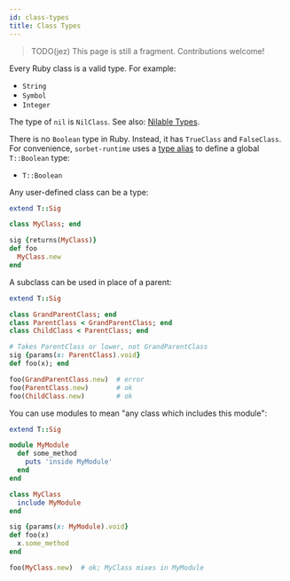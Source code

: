 ```yaml
---
id: class-types
title: Class Types
---
```


> TODO(jez) This page is still a fragment. Contributions welcome!

Every Ruby class is a valid type. For example:

- `String`
- `Symbol`
- `Integer`

The type of `nil` is `NilClass`. See also: [Nilable Types](nilable-types.md).

There is no `Boolean` type in Ruby. Instead, it has `TrueClass` and
`FalseClass`. For convenience, `sorbet-runtime` uses a [type
alias](type-aliases.md) to define a global `T::Boolean` type:

- `T::Boolean`

Any user-defined class can be a type:

```ruby
extend T::Sig

class MyClass; end

sig {returns(MyClass)}
def foo
  MyClass.new
end
```

A subclass can be used in place of a parent:

```ruby
extend T::Sig

class GrandParentClass; end
class ParentClass < GrandParentClass; end
class ChildClass < ParentClass; end

# Takes ParentClass or lower, not GrandParentClass
sig {params(x: ParentClass).void}
def foo(x); end

foo(GrandParentClass.new)  # error
foo(ParentClass.new)       # ok
foo(ChildClass.new)        # ok
```

You can use modules to mean "any class which includes this module":

```ruby
extend T::Sig

module MyModule
  def some_method
    puts 'inside MyModule'
  end
end

class MyClass
  include MyModule
end

sig {params(x: MyModule).void}
def foo(x)
  x.some_method
end

foo(MyClass.new)  # ok; MyClass mixes in MyModule
```


